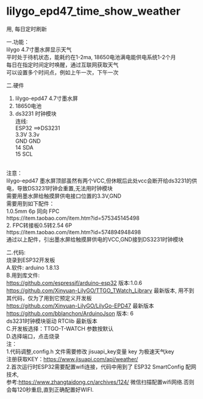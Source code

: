 # lilygo_epd47_time_show_weather
用, 每日定时刷新

一.功能： <br/>
   lilygo 4.7寸墨水屏显示天气   <br/> 
   平时处于待机状态，能耗约在1-2ma, 18650电池满电能供电系统1-2个月 <br/>
   每日在指定时间定时唤醒，通过互联网获取天气 <br/>
   可以设置多个时间点，例如上午一次，下午一次 <br/>
   
二.硬件  <br/>
1. lilygo-epd47 4.7寸墨水屏 <br/>
2. 18650电池 <br/>
3. ds3231 时钟模块 <br/>
连线: <br/>
ESP32 ==>DS3231 <br/>
3.3V 3.3v <br/>
GND GND <br/>
14 SDA <br/>
15 SCL <br/>
 <br/>
注意： <br/>
lilygo-epd47 墨水屏顶部虽然有两个VCC,但休眠后此处vcc会断开给ds3231的供电，导致DS3231时钟会重置,无法用时钟模块 <br/>
需要用墨水屏给触摸屏供电接口位置的3.3V,GND <br/>
需要用到如下配件： <br/>
1.0.5mm 6p 同向 FPC <br/>
   https://item.taobao.com/item.htm?id=575345145498 <br/>
2. FPC转接板0.5转2.54 6P <br/>
   https://item.taobao.com/item.htm?id=574894948498 <br/>
通过以上配件，引出墨水屏给触摸屏供电的VCC,GND接到DS3231时钟模块 <br/>


二.代码:<br/>
烧录到ESP32开发板<br/>
A.软件: arduino 1.8.13<br/>
B.用到库文件:<br/>
https://github.com/espressif/arduino-esp32 版本:1.0.6<br/>
https://github.com/Xinyuan-LilyGO/TTGO_TWatch_Library 最新版本, 用不到其代码，仅为了用到它预定义开发板<br/>
https://github.com/Xinyuan-LilyGO/LilyGo-EPD47 最新版本<br/>
https://github.com/bblanchon/ArduinoJson 版本: 6<br/>
ds3231时钟模块驱动 RTClib 最新版本<br/>
C.开发板选择：TTGO-T-WATCH 参数按默认<br/>
D.选择端口，点击烧录<br/>
注：<br/>
1.代码调整,config.h 文件需要修改 jisuapi_key变量 key 为极速天气key <br/>
注册获取KEY：https://www.jisuapi.com/api/weather/<br/>
2.首次运行时ESP32需要配置wifi连接，代码中用到了 ESP32 SmartConfig 配网技术,<br/>
参考:https://www.zhangtaidong.cn/archives/124/ 微信扫描配置wifi网络.否则会每120秒重启,直到正确配置好WIFI.<br/>

